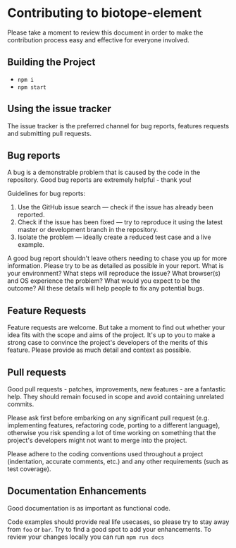 # Contributing to biotope-element

Please take a moment to review this document in order to make the contribution process easy and effective for everyone involved.

## Building the Project
- `npm i`
- `npm start`

## Using the issue tracker
The issue tracker is the preferred channel for bug reports, features requests and submitting pull requests.

## Bug reports
A bug is a demonstrable problem that is caused by the code in the repository. Good bug reports are extremely helpful - thank you!

Guidelines for bug reports:
1. Use the GitHub issue search — check if the issue has already been reported.
2. Check if the issue has been fixed — try to reproduce it using the latest master or development branch in the repository.
3. Isolate the problem — ideally create a reduced test case and a live example.

A good bug report shouldn't leave others needing to chase you up for more information. Please try to be as detailed as possible in your report. What is your environment? What steps will reproduce the issue? What browser(s) and OS experience the problem? What would you expect to be the outcome? All these details will help people to fix any potential bugs.

## Feature Requests
Feature requests are welcome. But take a moment to find out whether your idea fits with the scope and aims of the project. It's up to you to make a strong case to convince the project's developers of the merits of this feature. Please provide as much detail and context as possible.

## Pull requests
Good pull requests - patches, improvements, new features - are a fantastic help. They should remain focused in scope and avoid containing unrelated commits.

Please ask first before embarking on any significant pull request (e.g. implementing features, refactoring code, porting to a different language), otherwise you risk spending a lot of time working on something that the project's developers might not want to merge into the project.

Please adhere to the coding conventions used throughout a project (indentation, accurate comments, etc.) and any other requirements (such as test coverage).

## Documentation Enhancements
Good documentation is as important as functional code.

Code examples should provide real life usecases, so please try to stay away from `foo` or `bar`. Try to find a good spot to add your enhancements. To review your changes locally you can run `npm run docs`
